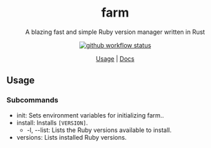 <div align="center">

# farm

A blazing fast and simple Ruby version manager written in Rust

[![github workflow status](https://img.shields.io/github/workflow/status/TaKO8Ki/farm/CI/main)](https://github.com/TaKO8Ki/farm/actions)

[Usage](##Usage) | [Docs](#)

</div>

## Usage

### Subcommands

- init: Sets environment variables for initializing farm..
- install: Installs `[VERSION]`.
    - -l, --list: Lists the Ruby versions available to install.
- versions: Lists installed Ruby versions.
